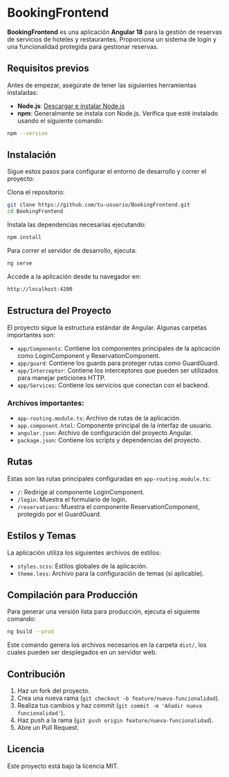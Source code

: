 
# BookingFrontend

**BookingFrontend** es una aplicación **Angular 18** para la gestión de reservas de servicios de hoteles y restaurantes. Proporciona un sistema de login y una funcionalidad protegida para gestionar reservas.

## Requisitos previos

Antes de empezar, asegúrate de tener las siguientes herramientas instaladas:

- **Node.js**: [Descargar e instalar Node.js](https://nodejs.org/)
- **npm**: Generalmente se instala con Node.js. Verifica que esté instalado usando el siguiente comando:

```bash
npm --version
```

## Instalación

Sigue estos pasos para configurar el entorno de desarrollo y correr el proyecto:

Clona el repositorio:

```bash
git clone https://github.com/tu-usuario/BookingFrontend.git
cd BookingFrontend
```

Instala las dependencias necesarias ejecutando:

```bash
npm install
```

Para correr el servidor de desarrollo, ejecuta:

```bash
ng serve
```

Accede a la aplicación desde tu navegador en:

```bash
http://localhost:4200
```

## Estructura del Proyecto

El proyecto sigue la estructura estándar de Angular. Algunas carpetas importantes son:

- `app/Components`: Contiene los componentes principales de la aplicación como LoginComponent y ReservationComponent.
- `app/guard`: Contiene los guards para proteger rutas como GuardGuard.
- `app/Interceptor`: Contiene los interceptores que pueden ser utilizados para manejar peticiones HTTP.
- `app/Services`: Contiene los servicios que conectan con el backend.

### Archivos importantes:

- `app-routing.module.ts`: Archivo de rutas de la aplicación.
- `app.component.html`: Componente principal de la interfaz de usuario.
- `angular.json`: Archivo de configuración del proyecto Angular.
- `package.json`: Contiene los scripts y dependencias del proyecto.

## Rutas

Estas son las rutas principales configuradas en `app-routing.module.ts`:

- `/`: Redirige al componente LoginComponent.
- `/login`: Muestra el formulario de login.
- `/reservations`: Muestra el componente ReservationComponent, protegido por el GuardGuard.

## Estilos y Temas

La aplicación utiliza los siguientes archivos de estilos:

- `styles.scss`: Estilos globales de la aplicación.
- `theme.less`: Archivo para la configuración de temas (si aplicable).

## Compilación para Producción

Para generar una versión lista para producción, ejecuta el siguiente comando:

```bash
ng build --prod
```

Este comando genera los archivos necesarios en la carpeta `dist/`, los cuales pueden ser desplegados en un servidor web.

## Contribución

1. Haz un fork del proyecto.
2. Crea una nueva rama (`git checkout -b feature/nueva-funcionalidad`).
3. Realiza tus cambios y haz commit (`git commit -m 'Añadir nueva funcionalidad'`).
4. Haz push a la rama (`git push origin feature/nueva-funcionalidad`).
5. Abre un Pull Request.

## Licencia

Este proyecto está bajo la licencia MIT.
